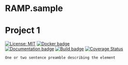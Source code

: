 # RAMP.sample


# Project 1

[![License: MIT](https://img.shields.io/github/license/jason-fox/TTE.project1.svg)](https://opensource.org/licenses/MIT)
[![Docker badge](https://img.shields.io/docker/pulls/jason-fox/TTE.project1.svg)](https://hub.docker.com/r/<org>/<repo>/)
<br/>
[![Documentation badge](https://img.shields.io/readthedocs/&lt;org&gt;-&lt;project&gt;.svg)](http://<org>-<project>.readthedocs.io/en/latest/?badge=latest)
[![Build badge](https://img.shields.io/travis/jason-fox/TTE.project1.svg)](https://travis-ci.org/jason-fox/TTE.project1/)
[![Coverage Status](https://coveralls.io/repos/github/jason-fox/TTE.project1/badge.svg?branch=master)](https://coveralls.io/github/jason-fox/TTE.project1?branch=master)


```
One or two sentence preamble describing the element
```
